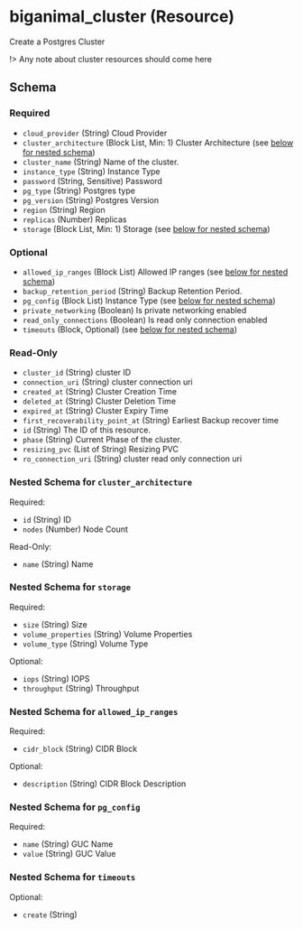 # biganimal_cluster (Resource)
Create a Postgres Cluster

!> Any note about cluster resources should come here



<!-- schema generated by tfplugindocs -->
## Schema

### Required

- `cloud_provider` (String) Cloud Provider
- `cluster_architecture` (Block List, Min: 1) Cluster Architecture (see [below for nested schema](#nestedblock--cluster_architecture))
- `cluster_name` (String) Name of the cluster.
- `instance_type` (String) Instance Type
- `password` (String, Sensitive) Password
- `pg_type` (String) Postgres type
- `pg_version` (String) Postgres Version
- `region` (String) Region
- `replicas` (Number) Replicas
- `storage` (Block List, Min: 1) Storage (see [below for nested schema](#nestedblock--storage))

### Optional

- `allowed_ip_ranges` (Block List) Allowed IP ranges (see [below for nested schema](#nestedblock--allowed_ip_ranges))
- `backup_retention_period` (String) Backup Retention Period.
- `pg_config` (Block List) Instance Type (see [below for nested schema](#nestedblock--pg_config))
- `private_networking` (Boolean) Is private networking enabled
- `read_only_connections` (Boolean) Is read only connection enabled
- `timeouts` (Block, Optional) (see [below for nested schema](#nestedblock--timeouts))

### Read-Only

- `cluster_id` (String) cluster ID
- `connection_uri` (String) cluster connection uri
- `created_at` (String) Cluster Creation Time
- `deleted_at` (String) Cluster Deletion Time
- `expired_at` (String) Cluster Expiry Time
- `first_recoverability_point_at` (String) Earliest Backup recover time
- `id` (String) The ID of this resource.
- `phase` (String) Current Phase of the cluster.
- `resizing_pvc` (List of String) Resizing PVC
- `ro_connection_uri` (String) cluster read only connection uri

<a id="nestedblock--cluster_architecture"></a>
### Nested Schema for `cluster_architecture`

Required:

- `id` (String) ID
- `nodes` (Number) Node Count

Read-Only:

- `name` (String) Name


<a id="nestedblock--storage"></a>
### Nested Schema for `storage`

Required:

- `size` (String) Size
- `volume_properties` (String) Volume Properties
- `volume_type` (String) Volume Type

Optional:

- `iops` (String) IOPS
- `throughput` (String) Throughput


<a id="nestedblock--allowed_ip_ranges"></a>
### Nested Schema for `allowed_ip_ranges`

Required:

- `cidr_block` (String) CIDR Block

Optional:

- `description` (String) CIDR Block Description


<a id="nestedblock--pg_config"></a>
### Nested Schema for `pg_config`

Required:

- `name` (String) GUC Name
- `value` (String) GUC Value


<a id="nestedblock--timeouts"></a>
### Nested Schema for `timeouts`

Optional:

- `create` (String)
